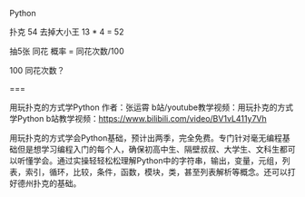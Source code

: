 Python

扑克 54
去掉大小王
13 * 4 = 52

抽5张
同花 概率 = 同花次数/100

100
同花次数？

===

用玩扑克的方式学Python 
作者：张运霄 b站/youtube教学视频：用玩扑克的方式学Python 
b站教学视频：https://www.bilibili.com/video/BV1vL411y7Vh

用玩扑克的方式学会Python基础，预计出两季，完全免费。专门针对毫无编程基础但是想学习编程入门的每个人，确保初高中生、隔壁叔叔、大学生、文科生都可以听懂学会。通过实操轻轻松松理解Python中的字符串，输出，变量，元组，列表，索引，循环，比较，条件，函数，模块，类，甚至列表解析等概念。还可以打好德州扑克的基础。
